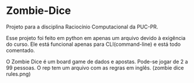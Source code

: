 # Zombie-Dice
Projeto para a disciplina Raciocínio Computacional da PUC-PR. 

Esse projeto foi feito em python em apenas um arquivo devido à exigência do curso. Ele está funcional apenas para CLI(command-line) e está todo comentado.

O Zombie Dice é um board game de dados e apostas. Pode-se jogar de 2 a 99 pessoas. O rep tem um arquivo com as regras em inglês. (zombie dice rules.png)
